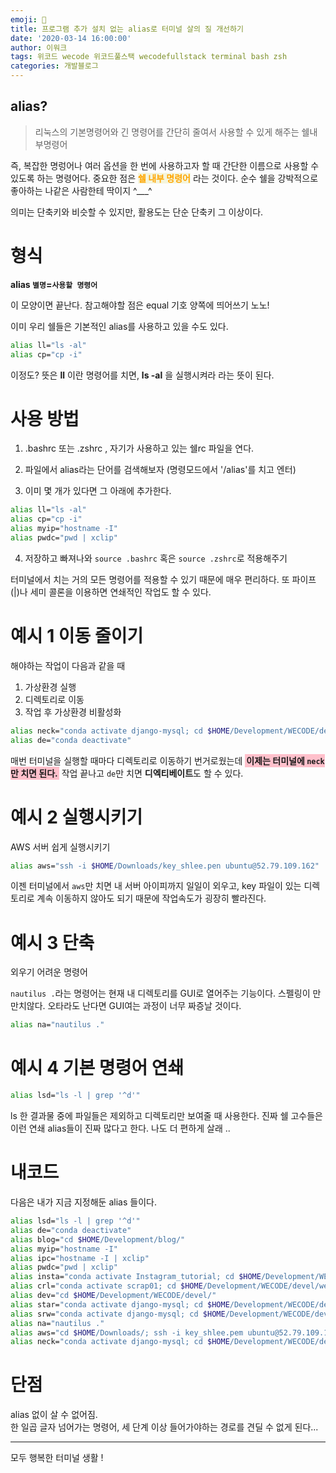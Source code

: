 ```yaml
---
emoji: 👑
title: 프로그램 추가 설치 없는 alias로 터미널 살의 질 개선하기
date: '2020-03-14 16:00:00'
author: 이워크
tags: 위코드 wecode 위코드풀스택 wecodefullstack terminal bash zsh
categories: 개발블로그
---
```


## alias?

> 리눅스의 기본명령어와 긴 명령어를 간단히 줄여서 사용할 수 있게 해주는 쉘내부명령어

즉, 복잡한 명렁어나 여러 옵션을 한 번에 사용하고자 할 때 간단한 이름으로 사용할 수 있도록 하는 명령어다. 중요한 점은 **<span style="color:orange; background-color:beige">쉘 내부 명령어</span>** 라는 것이다. 순수 쉘을 강박적으로 좋아하는 나같은 사람한테 딱이지 ^\_\_\_^

의미는 단축키와 비슷할 수 있지만, 활용도는 단순 단축키 그 이상이다.

# 형식

**alias `별명`=`사용할 명령어`**

이 모양이면 끝난다. 참고해야할 점은 equal 기호 양쪽에 띄어쓰기 노노!

이미 우리 쉘들은 기본적인 alias를 사용하고 있을 수도 있다.

```bash
alias ll="ls -al"
alias cp="cp -i"
```

이정도? 뜻은 **ll** 이란 명령어를 치면, **ls -al** 을 실행시켜라 라는 뜻이 된다.

# 사용 방법

1. .bashrc 또는 .zshrc , 자기가 사용하고 있는 쉘rc 파일을 연다.

2. 파일에서 alias라는 단어를 검색해보자 (명령모드에서 '/alias'를 치고 엔터)

3. 이미 몇 개가 있다면 그 아래에 추가한다.

```bash
alias ll="ls -al"
alias cp="cp -i"
alias myip="hostname -I"
alias pwdc="pwd | xclip"
```

4. 저장하고 빠져나와 `source .bashrc` 혹은 `source .zshrc`로 적용해주기

터미널에서 치는 거의 모든 명령어를 적용할 수 있기 때문에 매우 편리하다. 또 파이프(|)나 세미 콜론을 이용하면 연쇄적인 작업도 할 수 있다.

# 예시 1 이동 줄이기

해야하는 작업이 다음과 같을 때

1. 가상환경 실행
2. 디렉토리로 이동
3. 작업 후 가상환경 비활성화

```bash
alias neck="conda activate django-mysql; cd $HOME/Development/WECODE/devel/project2/necktidal-backend/"
alias de="conda deactivate"
```

매번 터미널을 실행할 때마다 디렉토리로 이동하기 번거로웠는데 **<span style="background-color:pink; padding:2px;">이제는 터미널에 `neck`만 치면 된다.</span>** 작업 끝나고 `de`만 치면 **디엑티베이트**도 할 수 있다.

# 예시 2 실행시키기

AWS 서버 쉽게 실행시키기

```bash
alias aws="ssh -i $HOME/Downloads/key_shlee.pen ubuntu@52.79.109.162"
```

이젠 터미널에서 `aws`만 치면 내 서버 아이피까지 일일이 외우고, key 파일이 있는 디렉토리로 계속 이동하지 않아도 되기 때문에 작업속도가 굉장히 빨라진다.

# 예시 3 단축

외우기 어려운 명령어

`nautilus .`라는 명령어는 현재 내 디렉토리를 GUI로 열어주는 기능이다. 스펠링이 만만치않다. 오타라도 난다면 GUI여는 과정이 너무 짜증날 것이다.

```bash
alias na="nautilus ."
```

# 예시 4 기본 명령어 연쇄

```bash
alias lsd="ls -l | grep '^d'"
```

ls 한 결과물 중에 파일들은 제외하고 디렉토리만 보여줄 때 사용한다. 진짜 쉘 고수들은 이런 연쇄 alias들이 진짜 많다고 한다. 나도 더 편하게 살래 ..

# 내코드

다음은 내가 지금 지정해둔 alias 들이다.

```bash
alias lsd="ls -l | grep '^d'"
alias de="conda deactivate"
alias blog="cd $HOME/Development/blog/"
alias myip="hostname -I"
alias ipc="hostname -I | xclip"
alias pwdc="pwd | xclip"
alias insta="conda activate Instagram_tutorial; cd $HOME/Development/WECODE/devel/instagram/"
alias crl="conda activate scrap01; cd $HOME/Development/WECODE/devel/web_scraping/"
alias dev="cd $HOME/Development/WECODE/devel/"
alias star="conda activate django-mysql; cd $HOME/Development/WECODE/devel/starbucks/"
alias srw="conda activate django-mysql; cd $HOME/Development/WECODE/devel/project1/sariwon/"
alias na="nautilus ."
alias aws="cd $HOME/Downloads/; ssh -i key_shlee.pem ubuntu@52.79.109.162"
alias neck="conda activate django-mysql; cd $HOME/Development/WECODE/devel/project2/necktidal-backend/"
```

# 단점

alias 없이 살 수 없어짐.  
한 일곱 글자 넘어가는 명령어, 세 단계 이상 들어가야하는 경로를 견딜 수 없게 된다...

---

모두 행복한 터미널 생활 !

```toc

```
